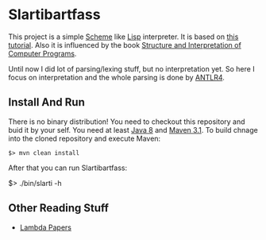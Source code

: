 # Slartibartfass

This project is a simple [Scheme][scheme] like [Lisp][lisp] interpreter.
It is based on [this tutorial][mumbler]. Also it is influenced by the
book [Structure and Interpretation of Computer Programs][saiocp].

Until now I did lot of parsing/lexing stuff, but no interpretation yet.
So here I focus on interpretation and the whole parsing is done by 
[ANTLR4][antlr].

## Install And Run

There is no binary distribution! You need to checkout this repository and 
buid it by your self. You need at least [Java 8][jdk] and [Maven 3.1][mvn].
To build chnage into the cloned repository and execute Maven:

    $> mvn clean install

After that you can run Slartibartfass:
   
   $> ./bin/slarti -h

## Other Reading Stuff

- [Lambda Papers](http://library.readscheme.org/page1.html)

[antlr]:    http://www.antlr.org/
[jdk]:      TODO
[lisp]:     https://en.wikipedia.org/wiki/Lisp_(programming_language)
[mumbler]:  http://cesquivias.github.io/blog/2014/10/13/writing-a-language-in-truffle-part-1-a-simple-slow-interpreter/
[mvn]:      TODO
[saiocp]:   https://mitpress.mit.edu/sicp/full-text/book/book.html
[scheme]:   https://en.wikipedia.org/wiki/Scheme_(programming_language)